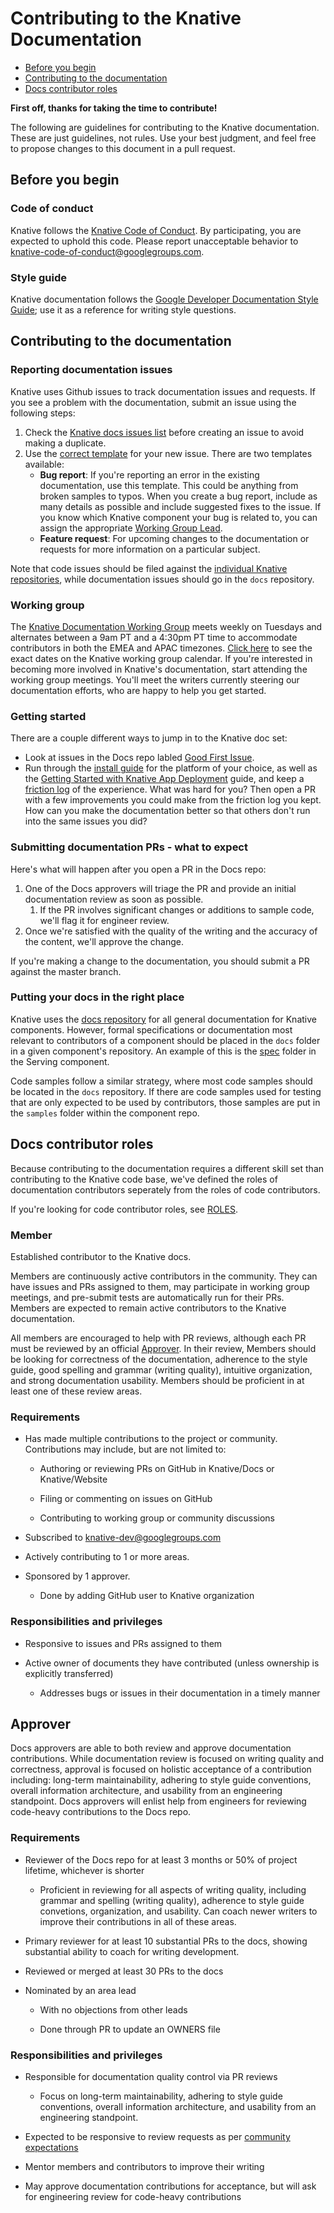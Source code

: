 # Contributing to the Knative Documentation

- [Before you begin](#before-you-begin)
- [Contributing to the documentation](#contributing-to-the-documentation)
- [Docs contributor roles](#docs-contributor-roles)

**First off, thanks for taking the time to contribute!**

The following are guidelines for contributing to the Knative documentation.
These are just guidelines, not rules. Use your best judgment, and feel free to
propose changes to this document in a pull request.

## Before you begin

### Code of conduct

Knative follows the [Knative Code of Conduct](./CODE-OF-CONDUCT.md). By
participating, you are expected to uphold this code. Please report unacceptable
behavior to knative-code-of-conduct@googlegroups.com.

### Style guide

Knative documentation follows the
[Google Developer Documentation Style Guide](https://developers.google.com/style/);
use it as a reference for writing style questions.

## Contributing to the documentation

### Reporting documentation issues

Knative uses Github issues to track documentation issues and requests. If you
see a problem with the documentation, submit an issue using the following steps:

1. Check the [Knative docs issues list](https://github.com/knative/docs/issues)
   before creating an issue to avoid making a duplicate.
2. Use the [correct template](https://github.com/knative/docs/issues/new) for
   your new issue. There are two templates available:
   - **Bug report**: If you're reporting an error in the existing documentation,
     use this template. This could be anything from broken samples to typos.
     When you create a bug report, include as many details as possible and
     include suggested fixes to the issue. If you know which Knative component
     your bug is related to, you can assign the appropriate
     [Working Group Lead](./WORKING-GROUPS.md).
   - **Feature request**: For upcoming changes to the documentation or requests
     for more information on a particular subject.

Note that code issues should be filed against the
[individual Knative repositories](http://github.com/knative), while
documentation issues should go in the `docs` repository.


### Working group

The [Knative Documentation Working Group](./WORKING-GROUPS.md#documentation)
meets weekly on Tuesdays and alternates between a 9am PT and a 4:30pm PT time to
accommodate contributors in both the EMEA and APAC timezones.
[Click here](https://calendar.google.com/calendar/embed?src=google.com_18un4fuh6rokqf8hmfftm5oqq4%40group.calendar.google.com)
to see the exact dates on the Knative working group calendar. If you're
interested in becoming more involved in Knative's documentation, start attending
the working group meetings. You'll meet the writers currently steering our
documentation efforts, who are happy to help you get started.

### Getting started

There are a couple different ways to jump in to the Knative doc set:

- Look at issues in the Docs repo labled
  [Good First Issue](https://github.com/knative/docs/labels/kind%2Fgood-first-issue).
- Run through the [install guide](../install/README.md) for the platform of your
  choice, as well as the
  [Getting Started with Knative App Deployment](../install/getting-started-knative-app.md)
  guide, and keep a
  [friction log](https://devrel.net/developer-experience/an-introduction-to-friction-logging)
  of the experience. What was hard for you? Then open a PR with a few
  improvements you could make from the friction log you kept. How can you make
  the documentation better so that others don't run into the same issues you
  did?

### Submitting documentation PRs - what to expect

Here's what will happen after you open a PR in the Docs repo:

1. One of the Docs approvers will triage the PR and provide an initial
   documentation review as soon as possible.
   1. If the PR involves significant changes or additions to sample code, we'll
      flag it for engineer review.
1. Once we're satisfied with the quality of the writing and the accuracy of the
   content, we'll approve the change.

If you're making a change to the documentation, you should submit a PR against
the master branch.

### Putting your docs in the right place

Knative uses the [docs repository](https://github.com/knative/docs) for all
general documentation for Knative components. However, formal specifications or
documentation most relevant to contributors of a component should be placed in
the `docs` folder in a given component's repository. An example of this is the
[spec](https://github.com/knative/serving/tree/master/docs/spec) folder in the
Serving component.

Code samples follow a similar strategy, where most code samples should be
located in the `docs` repository. If there are code samples used for testing
that are only expected to be used by contributors, those samples are put in the
`samples` folder within the component repo.

## Docs contributor roles

Because contributing to the documentation requires a different skill set than
contributing to the Knative code base, we've defined the roles of
documentation contributors seperately from the roles of code contributors.

If you're looking for code contributor roles, see [ROLES](./ROLES.md).

### Member

Established contributor to the Knative docs.

Members are continuously active contributors in the community. They can have
issues and PRs assigned to them, may participate in working group meetings, and
pre-submit tests are automatically run for their PRs. Members are expected to
remain active contributors to the Knative documentation.

All members are encouraged to help with PR reviews, although each PR
must be reviewed by an official [Approver](#approver). In their review,
Members should be looking for correctness of the documentation, adherence to the style guide,
good spelling and grammar (writing quality), intuitive organization, and strong documentation usability.
Members should be proficient in at least one of these review areas.

### Requirements

- Has made multiple contributions to the project or community. Contributions may
  include, but are not limited to:

  - Authoring or reviewing PRs on GitHub in Knative/Docs or Knative/Website

  - Filing or commenting on issues on GitHub

  - Contributing to working group or community discussions

- Subscribed to
  [knative-dev@googlegroups.com](https://groups.google.com/forum/#!forum/knative-dev)

- Actively contributing to 1 or more areas.

- Sponsored by 1 approver.

  - Done by adding GitHub user to Knative organization

### Responsibilities and privileges

- Responsive to issues and PRs assigned to them

- Active owner of documents they have contributed (unless ownership is explicitly
  transferred)
  
  - Addresses bugs or issues in their documentation in a timely manner
  
## Approver

Docs approvers are able to both review and approve documentation contributions. While
documentation review is focused on writing quality and correctness, approval is focused on
holistic acceptance of a contribution including: long-term maintainability, adhering to style
guide conventions, overall information architecture, and usability from an engineering standpoint.
Docs approvers will enlist help from engineers for reviewing code-heavy contributions to the
Docs repo.

### Requirements

- Reviewer of the Docs repo for at least 3 months or 50% of project lifetime,
  whichever is shorter
  
  - Proficient in reviewing for all aspects of writing quality, including grammar and
    spelling (writing quality), adherence to style guide convetions, organization,
    and usability. Can coach newer writers to improve their contributions in all of these areas.
  
- Primary reviewer for at least 10 substantial PRs to the docs, showing substantial
  ability to coach for writing development.

- Reviewed or merged at least 30 PRs to the docs

- Nominated by an area lead

  - With no objections from other leads

  - Done through PR to update an OWNERS file

### Responsibilities and privileges

- Responsible for documentation quality control via PR reviews

  - Focus on long-term maintainability, adhering to style
    guide conventions, overall information architecture, and usability from
    an engineering standpoint.

- Expected to be responsive to review requests as per
  [community expectations](REVIEWING.md)

- Mentor members and contributors to improve their writing

- May approve documentation contributions for acceptance, but will ask for
  engineering review for code-heavy contributions


